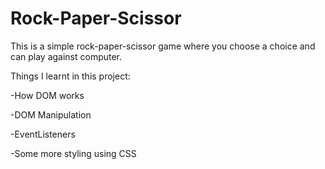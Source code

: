 # Rock-Paper-Scissor
This is a simple rock-paper-scissor game where you choose a choice and can play against computer.

Things I learnt in this project:

  -How DOM works

  -DOM Manipulation

  -EventListeners

  -Some more styling using CSS

